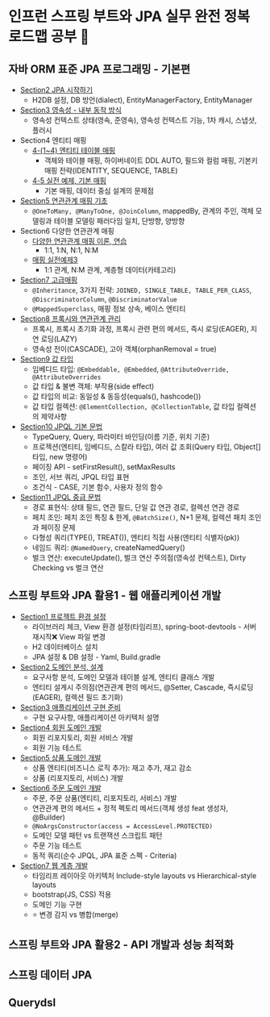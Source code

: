 # 인프런 스프링 부트와 JPA 실무 완전 정복 로드맵 공부 💪

## 자바 ORM 표준 JPA 프로그래밍 - 기본편
- [Section2 JPA 시작하기](https://github.com/jeus1998/SpringJPA/tree/main/JPA1/jpastart/Section2%20JPA%20%EC%8B%9C%EC%9E%91%ED%95%98%EA%B8%B0)
  - H2DB 설정, DB 방언(dialect), EntityManagerFactory, EntityManager
- [Section3 영속성 - 내부 동작 방식](https://github.com/jeus1998/SpringJPA/tree/main/JPA1/jpastart/Section3%20%EC%98%81%EC%86%8D%EC%84%B1%20-%20%EB%82%B4%EB%B6%80%20%EB%8F%99%EC%9E%91%20%EB%B0%A9%EC%8B%9D)
  - 영속성 컨텍스트 상태(영속, 준영속), 영속성 컨텍스트 기능, 1차 캐시, 스냅샷, 플러시
- Section4 엔티티 매핑
  - [4-(1~4) 엔티티 테이블 매핑](https://github.com/jeus1998/SpringJPA/tree/main/JPA1/jpastart/Section4%20%EC%97%94%ED%8B%B0%ED%8B%B0%20%EB%A7%A4%ED%95%91)
    - 객체와 테이블 매핑, 하이버네이트 DDL AUTO, 필드와 컬럼 매핑, 기본키 매핑 전략(IDENTITY, SEQUENCE, TABLE)
  - [4-5 실전 예제, 기본 매핑](https://github.com/jeus1998/SpringJPA/tree/main/JPA1/jpashop/Section4%20%EC%97%94%ED%8B%B0%ED%8B%B0%20%EB%A7%A4%ED%95%91)
    - 기본 매핑, 데이터 중심 설계의 문제점
- [Section5 연관관계 매핑 기초](https://github.com/jeus1998/SpringJPA/tree/main/JPA1/jpastart/Section5%20%EC%97%B0%EA%B4%80%EA%B4%80%EA%B3%84%20%EB%A7%A4%ED%95%91%20%EA%B8%B0%EC%B4%88)
    - ``@OneToMany, @ManyToOne, @JoinColumn``, mappedBy, 관계의 주인, 객체 모델링과 테이블 모델링 패러다임 일치, 단방향, 양방향 
- Section6 다양한 연관관계 매핑 
  - [다양한 연관관계 매핑 이론, 연습](https://github.com/jeus1998/SpringJPA/tree/main/JPA1/jpastart/Section6%20%EB%8B%A4%EC%96%91%ED%95%9C%20%EC%97%B0%EA%B4%80%EA%B4%80%EA%B3%84%20%EB%A7%A4%ED%95%91)
    - 1:1, 1:N, N:1, N:M
  - [매핑 실전예제3](https://github.com/jeus1998/SpringJPA/blob/main/JPA1/jpashop/Section6%20%EB%8B%A4%EC%96%91%ED%95%9C%20%EC%97%B0%EA%B4%80%EA%B4%80%EA%B3%84%20%EB%A7%A4%ED%95%91/6-5%20%EC%8B%A4%EC%A0%84%20%EC%98%88%EC%A0%9C3%20-%20%EB%8B%A4%EC%96%91%ED%95%9C%20%EC%97%B0%EA%B4%80%EA%B4%80%EA%B3%84%20%EB%A7%A4%ED%95%91.md)
    - 1:1 관계, N:M 관계, 계층형 데이터(카테고리)
- [Section7 고급매핑](https://github.com/jeus1998/SpringJPA/tree/main/JPA1/jpastart/Section7%20%EA%B3%A0%EA%B8%89%20%EB%A7%A4%ED%95%91)
  - `@Inheritance`, 3가지 전략: `JOINED, SINGLE_TABLE, TABLE_PER_CLASS`, `@DiscriminatorColumn`, `@DiscriminatorValue`
  - `@MappedSuperclass`, 매핑 정보 상속, 베이스 엔티티 
- [Section8 프록시와 연관관계 관리](https://github.com/jeus1998/SpringJPA/tree/main/JPA1/jpastart/Section8%20%ED%94%84%EB%A1%9D%EC%8B%9C%EC%99%80%20%EC%97%B0%EA%B4%80%EA%B4%80%EA%B3%84%20%EA%B4%80%EB%A6%AC)
  - 프록시, 프록시 초기화 과정, 프록시 관련 편의 메서드, 즉시 로딩(EAGER), 지연 로딩(LAZY)
  - 영속성 전이(CASCADE), 고아 객체(orphanRemoval = true)
- [Section9 값 타입](https://github.com/jeus1998/SpringJPA/tree/main/JPA1/jpastart/Section9%20%EA%B0%92%20%ED%83%80%EC%9E%85)
  - 임베디드 타입: `@Embeddable, @Embedded`, `@AttributeOverride, @AttributeOverrides`
  - 값 타입 & 불변 객체: 부작용(side effect)
  - 값 타입의 비교: 동일성 & 동등성(equals(), hashcode())
  - 값 타입 컬렉션: `@ElementCollection, @CollectionTable`, 값 타입 컬렉션의 제약사항
- [Section10 JPQL 기본 문법](https://github.com/jeus1998/SpringJPA/tree/main/JPA1/jpql/Section10%20%EA%B0%9D%EC%B2%B4%EC%A7%80%ED%96%A5%20%EC%BF%BC%EB%A6%AC%20%EC%96%B8%EC%96%B41%20-%20%EA%B8%B0%EB%B3%B8%20%EB%AC%B8%EB%B2%95)
  - TypeQuery, Query, 파라미터 바인딩(이름 기준, 위치 기준)
  - 프로젝션(엔티티, 임베디드, 스칼라 타입), 여러 값 조회(Query 타입, Object[] 타입, new 명령어)
  - 페이징 API - setFirstResult(), setMaxResults
  - 조인, 서브 쿼리, JPQL 타입 표현
  - 조건식 - CASE, 기본 함수, 사용자 정의 함수 
- [Section11 JPQL 중급 문법](https://github.com/jeus1998/SpringJPA/tree/main/JPA1/jpql/Section11%20%EA%B0%9D%EC%B2%B4%EC%A7%80%ED%96%A5%20%EC%BF%BC%EB%A6%AC%20%EC%96%B8%EC%96%B42%20-%20%EC%A4%91%EA%B8%89%20%EB%AC%B8%EB%B2%95)
  - 경로 표현식: 상태 필드, 연관 필드, 단일 값 연관 경로, 컬렉션 연관 경로 
  - 페치 조인: 페치 조인 특징 & 한계, `@BatchSize()`, N+1 문제, 컬렉션 패치 조인과 페이징 문제 
  - 다형성 쿼리(TYPE(), TREAT()), 엔티티 직접 사용(엔티티 식별자(pk))
  - 네임드 쿼리: `@NamedQuery`, createNamedQuery()
  - 벌크 연산: executeUpdate(), 벌크 연산 주의점(영속성 컨텍스트), Dirty Checking vs 벌크 연산  
## 스프링 부트와 JPA 활용1 - 웹 애플리케이션 개발
- [Section1 프로젝트 환경 설정](https://github.com/jeus1998/SpringJPA/tree/main/JPA2/jpashop/Section1%20%ED%94%84%EB%A1%9C%EC%A0%9D%ED%8A%B8%20%ED%99%98%EA%B2%BD%EC%84%A4%EC%A0%95)
  - 라이브러리 체크, View 환경 설정(타임리프), spring-boot-devtools - 서버 재시작❌ View 파일 변경
  - H2 데이터베이스 설치 
  - JPA 설정 & DB 설정 - Yaml, Build.gradle
- [Section2 도메인 분석, 설계](https://github.com/jeus1998/SpringJPA/tree/main/JPA2/jpashop/Section2%20%EB%8F%84%EB%A9%94%EC%9D%B8%20%EB%B6%84%EC%84%9D%20%EC%84%A4%EA%B3%84)
  - 요구사항 분석, 도메인 모델과 테이블 설계, 엔티티 클래스 개발 
  - 엔티티 설계시 주의점(연관관계 편의 메서드, @Setter, Cascade, 즉시로딩(EAGER), 컬렉션 필드 초기화)
- [Section3 애플리케이션 구현 준비](https://github.com/jeus1998/SpringJPA/tree/main/JPA2/jpashop/Section3%20%EC%95%A0%ED%94%8C%EB%A6%AC%EC%BC%80%EC%9D%B4%EC%85%98%20%EA%B5%AC%ED%98%84%20%EC%A4%80%EB%B9%84)
  - 구현 요구사항, 애플리케이션 아키텍처 설명 
- [Section4 회원 도메인 개발](https://github.com/jeus1998/SpringJPA/tree/main/JPA2/jpashop/Section4%20%ED%9A%8C%EC%9B%90%20%EB%8F%84%EB%A9%94%EC%9D%B8%20%EA%B0%9C%EB%B0%9C)
  - 회원 리포지토리, 회원 서비스 개발 
  - 회원 기능 테스트 
- [Section5 상품 도메인 개발](https://github.com/jeus1998/SpringJPA/tree/main/JPA2/jpashop/Section5%20%EC%83%81%ED%92%88%20%EB%8F%84%EB%A9%94%EC%9D%B8%20%EA%B0%9C%EB%B0%9C)
  - 상품 엔티티(비즈니스 로직 추가): 재고 추가, 재고 감소 
  - 상품 (리포지토리, 서비스) 개발 
- [Section6 주문 도메인 개발](https://github.com/jeus1998/SpringJPA/tree/main/JPA2/jpashop/Section6%20%EC%A3%BC%EB%AC%B4%20%EB%8F%84%EB%A9%94%EC%9D%B8%20%EA%B0%9C%EB%B0%9C)
  - 주문, 주문 상품(엔티티, 리포지토리, 서비스) 개발 
  - 연관관계 편의 메서드 + 정적 펙토리 메서드(객체 생성 feat 생성자, @Builder)
  - `@NoArgsConstructor(access = AccessLevel.PROTECTED)`
  - 도메인 모델 패턴 vs 트랜잭션 스크립트 패턴 
  - 주문 기능 테스트 
  - 동적 쿼리(순수 JPQL, JPA 표준 스펙 - Criteria)
- [Section7 웹 계층 개발](https://github.com/jeus1998/SpringJPA/tree/main/JPA2/jpashop/Section7%20%EC%9B%B9%20%EA%B3%84%EC%B8%B5%20%EA%B0%9C%EB%B0%9C)
  - 타임리프 레이아웃 아키텍처 Include-style layouts vs Hierarchical-style layouts
  - bootstrap(JS, CSS) 적용 
  - 도메인 기능 구현 
  - ⭐️ 변경 감지 vs 병합(merge)
## 스프링 부트와 JPA 활용2 - API 개발과 성능 최적화

## 스프링 데이터 JPA

## Querydsl
